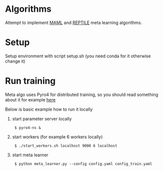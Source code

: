 # Algorithms

Attempt to implement [MAML](https://arxiv.org/abs/1703.03400) and [REPTILE](https://arxiv.org/abs/1803.02999)
meta learning algorithms. 

# Setup

Setup environment with script setup.sh (you need conda for it otherwise change it)

# Run training

Meta algo uses Pyro4 for distributed training, so you should read something about 
it for example [here](https://pythonhosted.org/Pyro4/tutorials.html)


Below is basic example how to run it locally

1) start parameter server locally
    
        $ pyro4-ns &

2) start workers (for example 6 workers locally) 

        $ ./start_workers.sh localhost 9000 6 localhost

3) start meta learner

        $ python meta_learner.py --config config.yaml config_train.yaml
